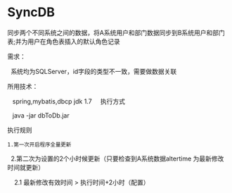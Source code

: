 # SyncDB

同步两个不同系统之间的数据，将A系统用户和部门数据同步到B系统用户和部门表;并为用户在角色表插入的默认角色记录

需求：

    系统均为SQLServer，id字段的类型不一致，需要做数据关联
    
所用技术：

    spring,mybatis,dbcp jdk 1.7
    
 执行方式
 
    java -jar dbToDb.jar
    
 执行规则
 
    1.第一次开启程序全量更新
    
    2.第二次为设置的2个小时候更新（只要检查到A系统数据altertime 为最新修改时间就更新）
    
      2.1 最新修改有效时间 > 执行时间+2小时（配置）
